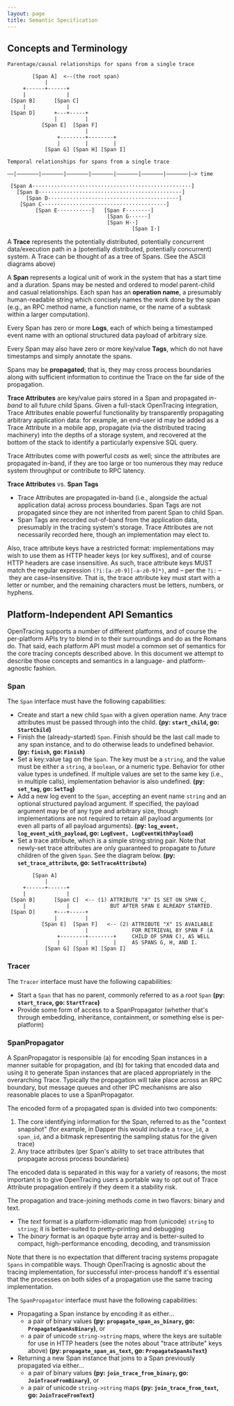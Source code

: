 ```yaml
---
layout: page
title: Semantic Specification
---
```

<div id="toc"></div>

## Concepts and Terminology


```
Parentage/causal relationships for spans from a single trace

        [Span A]  <--(the root span)
            |
     +------+------+
     |             |
 [Span B]      [Span C]
     |             |
 [Span D]      +---+-----+
               |         |
           [Span E]  [Span F]
                         |
                +--------+--------+
                |        |        |
            [Span G] [Span H] [Span I]

```

```
Temporal relationships for spans from a single trace

––|–––––––|–––––––|–––––––|–––––––|–––––––|–––––––|–––––––|–> time

 [Span A···················································]
   [Span B··············································]
      [Span D··········································]
    [Span C········································]
         [Span E···········]   [Span F········]
                                [Span G······]
                                [Span H··]
                                        [Span I·]
```

A **Trace** represents the potentially distributed, potentially concurrent data/execution path in a (potentially distributed, potentially concurrent) system. A Trace can be thought of as a tree of Spans. (See the ASCII diagrams above)

A **Span** represents a logical unit of work in the system that has a start time and a duration. Spans may be nested and ordered to model parent-child and casual relationships. Each span has an **operation name**, a presumably human-readable string which concisely names the work done by the span (e.g., an RPC method name, a function name, or the name of a subtask within a larger computation).

Every Span has zero or more **Logs**, each of which being a timestamped event name with an optional structured data payload of arbitrary size.

Every Span may also have zero or more key/value **Tags**, which do not have timestamps and simply annotate the spans.

Spans may be **propagated**; that is, they may cross process boundaries along with sufficient information to continue the Trace on the far side of the propagation.

**Trace Attributes** are key/value pairs stored in a Span and propagated _in-band_ to all future child Spans. Given a full-stack OpenTracing integration, Trace Attributes enable powerful functionality by transparently propagating arbitrary application data: for example, an end-user id may be added as a Trace Attribute in a mobile app, propagate (via the distributed tracing machinery) into the depths of a storage system, and recovered at the bottom of the stack to identify a particularly expensive SQL query.

Trace Attributes come with powerful _costs_ as well; since the attributes are propagated in-band, if they are too large or too numerous they may reduce system throughput or contribute to RPC latency.

**Trace Attributes** vs. **Span Tags**

* Trace Attributes are propagated in-band (i.e., alongside the actual application data) across process boundaries. Span Tags are not propagated since they are not inherited from parent Span to child Span.
* Span Tags are recorded out-of-band from the application data, presumably in the tracing system's storage. Trace Attributes are not necessarily recorded here, though an implementation may elect to.

Also, trace attribute keys have a restricted format: implementations may wish to use them as HTTP header keys (or key suffixes), and of course HTTP headers are case insensitive. As such, trace attribute keys MUST match the regular expression `(?i:[a-z0-9][-a-z0-9]*)`, and – per the `?i:` – they are case-insensitive. That is, the trace attribute key must start with a letter or number, and the remaining characters must be letters, numbers, or hyphens.


## Platform-Independent API Semantics

OpenTracing supports a number of different platforms, and of course the per-platform APIs try to blend in to their surroundings and do as the Romans do. That said, each platform API must model a common set of semantics for the core tracing concepts described above. In this document we attempt to describe those concepts and semantics in a language- and platform-agnostic fashion.

### Span

The `Span` interface must have the following capabilities:

- Create and start a new child `Span` with a given operation name. Any trace attributes must be passed through into the child. **(py: `start_child`, go: `StartChild`)**
- Finish the (already-started) `Span`.  Finish should be the last call made to any span instance, and to do otherwise leads to undefined behavior. **(py: `finish`, go: `Finish`)**
- Set a key:value tag on the `Span`. The key must be a `string`, and the value must be either a `string`, a `boolean`, or a numeric type. Behavior for other value types is undefined. If multiple values are set to the same key (i.e., in multiple calls), implementation behavior is also undefined. **(py: `set_tag`, go: `SetTag`)**
- Add a new log event to the `Span`, accepting an event name `string` and an optional structured payload argument. If specified, the payload argument may be of any type and arbitrary size, though implementations are not required to retain all payload arguments (or even all parts of all payload arguments). **(py: `log_event, log_event_with_payload`, go: `LogEvent, LogEventWithPayload`)**
- Set a trace attribute, which is a simple string:string pair. Note that newly-set trace attributes are only guaranteed to propagate to *future* children of the given `Span`. See the diagram below. **(py: `set_trace_attribute`, go: `SetTraceAttribute`)**

```
        [Span A]
            |
     +------+------+
     |             |
 [Span B]      [Span C]  <-- (1) ATTRIBUTE "X" IS SET ON SPAN C,
     |             |             BUT AFTER SPAN E ALREADY STARTED.
 [Span D]      +---+-----+
               |         |
           [Span E]  [Span F]   <-- (2) ATTRIBUTE "X" IS AVAILABLE
                         |              FOR RETRIEVAL BY SPAN F (A
                +--------+--------+     CHILD OF SPAN C), AS WELL
                |        |        |     AS SPANS G, H, AND I.
            [Span G] [Span H] [Span I]
```


### Tracer

The `Tracer` interface must have the following capabilities:

- Start a `Span` that has no parent, commonly referred to as a *root* `Span` **(py: `start_trace`, go: `StartTrace`)**
- Provide some form of access to a SpanPropagator (whether that's through embedding, inheritance, containment, or something else is per-platform)

### SpanPropagator

A SpanPropagator is responsible (a) for encoding Span instances in a manner suitable for propagation, and (b) for taking that encoded data and using it
to generate Span instances that are placed appropriately in the overarching Trace. Typically the propagation will take place across an RPC boundary, but message queues and other IPC mechanisms are also reasonable places to use a SpanPropagator.

The encoded form of a propagated span is divided into two components:

1. The core identifying information for the Span, referred to as the "context snapshot" (for example, in Dapper this would include a `trace_id`, a `span_id`, and a bitmask representing the sampling status for the given trace)
1. Any trace attributes (per Span's ability to set trace attributes that propagate across process boundaries)

The encoded data is separated in this way for a variety of reasons; the most important is to give OpenTracing users a portable way to opt out of Trace Attribute propagation entirely if they deem it a stability risk.

The propagation and trace-joining methods come in two flavors: binary and text.

- The *text* format is a platform-idiomatic map from (unicode) `string` to `string`; it is better-suited to pretty-printing and debugging
- The *binary* format is an opaque byte array and is better-suited to compact, high-performance encoding, decoding, and transmission

Note that there is no expectation that different tracing systems propagate `Spans` in compatible ways. Though OpenTracing is agnostic about the tracing implementation, for successful inter-process handoff it's essential that the processes on both sides of a propagation use the same tracing implementation.

The `SpanPropagator` interface must have the following capabilities:
- Propagating a Span instance by encoding it as either...
  - a pair of binary values **(py: `propagate_span_as_binary`, go: `PropagateSpanAsBinary`)**, or
  - a pair of unicode `string->string` maps, where the keys are suitable for use in HTTP headers (see the notes about "trace attribute" keys above) **(py: `propagate_span_as_text`, go: `PropagateSpanAsText`)**
- Returning a new Span instance that joins to a Span previously propagated via either...
  - a pair of binary values **(py: `join_trace_from_binary`, go: `JoinTraceFromBinary`)**, or
  - a pair of unicode `string->string` maps **(py: `join_trace_from_text`, go: `JoinTraceFromText`)**
